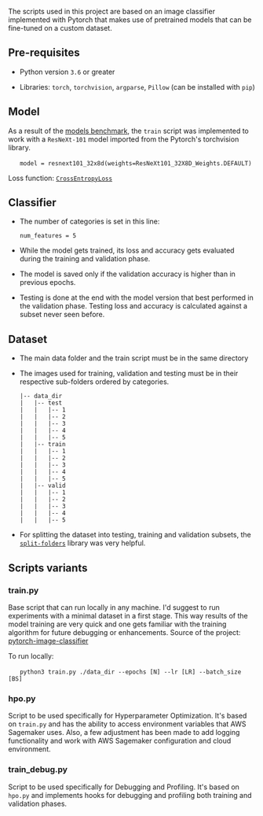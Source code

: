 The scripts used in this project are based on an image classifier implemented with Pytorch that makes use of pretrained models that can be fine-tuned on a custom dataset.

## Pre-requisites

- Python version `3.6` or greater

- Libraries: `torch`, `torchvision`, `argparse`, `Pillow` (can be installed with `pip`)

## Model

As a result of the [models benchmark](../benchmark/README.md), the `train` script was implemented to work with a `ResNeXt-101` model imported from the Pytorch's torchvision library. 

&nbsp;&nbsp;&nbsp;&nbsp;&nbsp;&nbsp;```model = resnext101_32x8d(weights=ResNeXt101_32X8D_Weights.DEFAULT)```

Loss function: [`CrossEntropyLoss`](https://pytorch.org/docs/stable/generated/torch.nn.CrossEntropyLoss.html)

## Classifier

- The number of categories is set in this line:

    ```num_features = 5```

- While the model gets trained, its loss and accuracy gets evaluated during the training and validation phase.

- The model is saved only if the validation accuracy is higher than in previous epochs.

- Testing is done at the end with the model version that best performed in the validation phase. Testing loss and accuracy is calculated against a subset never seen before.

## Dataset

- The main data folder and the train script must be in the same directory
- The images used for training, validation and testing must be in their respective sub-folders ordered by categories.

    ```
    |-- data_dir
    |   |-- test
    |   |   |-- 1
    |   |   |-- 2
    |   |   |-- 3
    |   |   |-- 4
    |   |   |-- 5
    |   |-- train
    |   |   |-- 1
    |   |   |-- 2
    |   |   |-- 3
    |   |   |-- 4
    |   |   |-- 5
    |   |-- valid
    |   |   |-- 1
    |   |   |-- 2
    |   |   |-- 3
    |   |   |-- 4
    |   |   |-- 5
    ```

- For splitting the dataset into testing, training and validation subsets, the [`split-folders`](https://github.com/jfilter/split-folders) library was very helpful.

## Scripts variants

### train.py
Base script that can run locally in any machine. I'd suggest to run experiments with a minimal dataset in a first stage. This way results of the model training are very quick and one gets familiar with the training algorithm for future debugging or enhancements. Source of the project: [pytorch-image-classifier](https://github.com/saranguiz/pytorch-image-classifier)

To run locally: 

&nbsp;&nbsp;&nbsp;&nbsp;&nbsp;&nbsp;```python3 train.py ./data_dir --epochs [N] --lr [LR] --batch_size [BS]```

### hpo.py
Script to be used specifically for Hyperparameter Optimization. It's based on `train.py` and has the ability to access environment variables that AWS Sagemaker uses. Also, a few adjustment has been made to add logging functionality and work with AWS Sagemaker configuration and cloud environment.

### train_debug.py
Script to be used specifically for Debugging and Profiling. It's based on `hpo.py` and implements hooks for debugging and profiling both training and validation phases.
